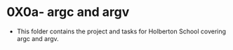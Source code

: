 # 0X0a- argc and argv


* This folder contains the project and tasks for Holberton School covering argc and argv.

